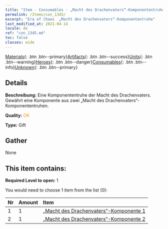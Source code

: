 ```yaml
---
title: "Item - Consumables - „Macht des Drachenvaters“-Komponententruhe"
permalink: /Items/con_1345/
excerpt: "Era of Chaos  „Macht des Drachenvaters“-Komponententruhe"
last_modified_at: 2021-04-14
locale: de
ref: "con_1345.md"
toc: false
classes: wide
---
```

 [Materials](/de/Items/){: .btn .btn--primary}[Artifacts](/de/Items/Artifacts/){: .btn .btn--success}[Units](/de/Items/Units/){: .btn .btn--warning}[Heroes](/de/Items/Heroes/){: .btn .btn--danger}[Consumables](/de/Items/Consumables/){: .btn .btn--info}[Unknown](/de/Items/Unknown/){: .btn .btn--primary}

## Details
 **Beschreibung:** Eine Komponententruhe der Macht des Drachenvaters. Gewährt eine Komponente aus zwei „Macht des Drachenvaters“-Komponententruhen.

 **Quality:** <span style="color: #FF8C00">OK</span>

 **Type:** Gift

## Gather

  None

## This item contains:

 **Required Level to open:** 1

 You would need to choose 1 item from the list (0):

  | Nr | Amount |     Item    |
  |:---|:-------|:------------|
  | 1 | 1 | [„Macht des Drachenvaters“-Komponente 1](/de/Items/con_1346/) | 
  | 2 | 1 | [„Macht des Drachenvaters“-Komponente 2](/de/Items/con_1347/) | 
